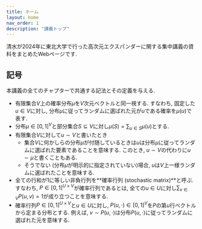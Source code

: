 ```yaml
---
title: ホーム
layout: home
nav_order: 1
description: "講義トップ"
---
```


清水が2024年に東北大学で行った高次元エクスパンダーに関する集中講義の資料をまとめたWebページです.

## 記号

本講義の全てのチャプターで共通する記法とその定義を与える.

- 有限集合$V$上の確率分布$\mu$を$V$次元ベクトルと同一視する. すなわち, 固定した$u\in V$に対し, 分布$\mu$に従ってランダムに選ばれた元が$u$である確率を$\mu(u)$で表す.
- 分布$\mu \in [0,1]^V$と部分集合$S\subseteq V$に対し$\mu(S) = \sum_{u\in S}\mu(u)$とする.
- 有限集合$V$に対して$u\sim V$と書いたとき
  - 集合$V$に何かしらの分布$\mu$が付随しているときは$u$は分布$\mu$に従ってランダムに選ばれた要素であることを意味する. このとき, $u\sim V$の代わりに$u \sim \mu$と書くこともある.
  - そうでない (分布$\mu$が明示的に指定されていない)場合, $u$は$V$上一様ランダムに選ばれたことを意味する.
- 全ての行和が$1$に等しい非負行列を**確率行列 (stochastic matrix)**と呼ぶ. すなわち, $P \in [0,1]^{U\times V}$が確率行列であるとは, 全ての$u\in U$に対し$\sum_{v \in V} P(u,v) = 1$が成り立つことを意味する.
- 確率行列$P\in [0,1]^{U\times V}$と$u\in U$に対し, $P(u,\cdot) \in [0,1]^V$を$P$の第$u$行ベクトルから定まる分布とする. 例えば, $v \sim P(u,\cdot)$は分布$P(u,\cdot)$に従ってランダムに選ばれた元を意味する.

